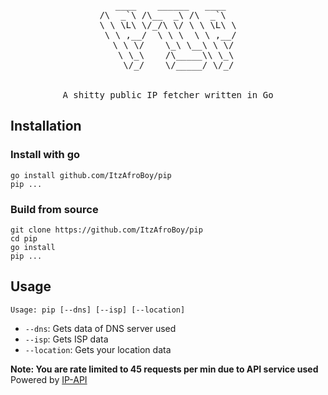<div align="center">
<pre>
 ____    ______   ____
/\  _`\ /\__  _\ /\  _`\  
\ \ \L\ \/_/\ \/ \ \ \L\ \
 \ \ ,__/  \ \ \  \ \ ,__/
  \ \ \/    \_\ \__\ \ \/
   \ \_\    /\_____\\ \_\
    \/_/    \/_____/ \/_/
<br>
A shitty public IP fetcher written in Go
</pre>
</div>

## Installation

### Install with go

```shell
go install github.com/ItzAfroBoy/pip
pip ...
```

### Build from source

```shell
git clone https://github.com/ItzAfroBoy/pip
cd pip
go install
pip ...
```

## Usage

`Usage: pip [--dns] [--isp] [--location]`  

- `--dns`: Gets data of DNS server used
- `--isp`: Gets ISP data
- `--location`: Gets your location data

**Note: You are rate limited to 45 requests per min due to API service used**  
Powered by [IP-API](https://ip-api.com)
